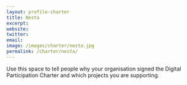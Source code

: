 ```yaml
---
layout: profile-charter
title: Nesta
excerpt: 
website: 
twitter: 
email: 
image: /images/charter/nesta.jpg
permalink: /charter/nesta/
---
```


Use this space to tell people why your organisation signed the Digital Participation Charter and which projects you are supporting.